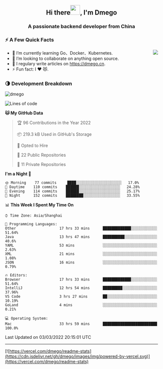 <h2 align="center">Hi there<img src="https://cdn.jsdelivr.net/gh/dmego/images/img/Hi.gif" height="32" />, I'm Dmego </h2>
<h3 align="center">A passionate backend developer from China</h3>

### ⚡️ A Few Quick Facts

<img align="right" src="https://readme-stats-dmego.vercel.app/api?username=dmego&show_icons=true&icon_color=1573B3&hide_title=true&text_color=718096&bg_color=00000000&hide_border=true"/>

<ul>
    <li> 🌱 I’m currently learning Go、Docker、Kubernetes.</li>
    <li> 👯 I’m looking to collaborate on anything open source.</li>
    <li> 📝 I regulary write articles on <a href="https://dmego.cn">https://dmego.cn</a>.</li>
    <li> ⚡ Fun fact: I ❤️ 😻.</li>
</ul>

### 🌗 Development Breakdown

<img src="https://komarev.com/ghpvc/?username=dmego" alt="dmego" />

<!--START_SECTION:waka-->
![Lines of code](https://img.shields.io/badge/From%20Hello%20World%20I%27ve%20Written-231%20Thousand%20lines%20of%20code-blue)

**🐱 My GitHub Data** 

> 🏆 96 Contributions in the Year 2022
 > 
> 📦 219.3 kB Used in GitHub's Storage 
 > 
> 💼 Opted to Hire
 > 
> 📜 22 Public Repositories 
 > 
> 🔑 11 Private Repositories  
 > 
**I'm a Night 🦉** 

```text
🌞 Morning    77 commits     ████░░░░░░░░░░░░░░░░░░░░░   17.0% 
🌆 Daytime    110 commits    ██████░░░░░░░░░░░░░░░░░░░   24.28% 
🌃 Evening    114 commits    ██████░░░░░░░░░░░░░░░░░░░   25.17% 
🌙 Night      152 commits    ████████░░░░░░░░░░░░░░░░░   33.55%

```


📊 **This Week I Spent My Time On** 

```text
⌚︎ Time Zone: Asia/Shanghai

💬 Programming Languages: 
Other                    17 hrs 33 mins      █████████████░░░░░░░░░░░░   51.64% 
Java                     13 hrs 47 mins      ██████████░░░░░░░░░░░░░░░   40.6% 
YAML                     53 mins             ░░░░░░░░░░░░░░░░░░░░░░░░░   2.63% 
XML                      21 mins             ░░░░░░░░░░░░░░░░░░░░░░░░░   1.08% 
JSON                     16 mins             ░░░░░░░░░░░░░░░░░░░░░░░░░   0.79%

🔥 Editors: 
Browser                  17 hrs 33 mins      █████████████░░░░░░░░░░░░   51.64% 
IntelliJ                 12 hrs 54 mins      █████████░░░░░░░░░░░░░░░░   37.96% 
VS Code                  3 hrs 27 mins       ██░░░░░░░░░░░░░░░░░░░░░░░   10.19% 
GoLand                   4 mins              ░░░░░░░░░░░░░░░░░░░░░░░░░   0.21%

💻 Operating System: 
Mac                      33 hrs 59 mins      █████████████████████████   100.0%

```


 Last Updated on 03/03/2022 20:15:01 UTC
<!--END_SECTION:waka-->

---

[![https://vercel.com/dmego/readme-stats](https://cdn.jsdelivr.net/gh/dmego/images/img/powered-by-vercel.svg)](https://vercel.com/dmego/readme-stats)

